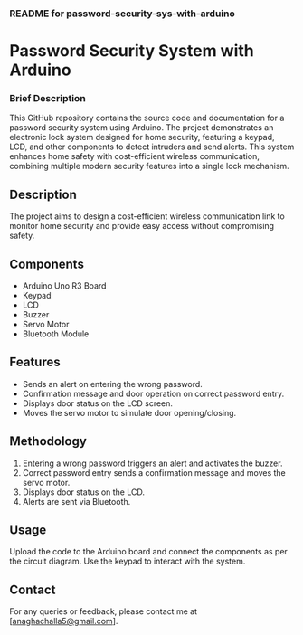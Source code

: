 
### README for password-security-sys-with-arduino

# Password Security System with Arduino
### Brief Description

This GitHub repository contains the source code and documentation for a password security system using Arduino. The project demonstrates an electronic lock system designed for home security, featuring a keypad, LCD, and other components to detect intruders and send alerts. This system enhances home safety with cost-efficient wireless communication, combining multiple modern security features into a single lock mechanism.





## Description

The project aims to design a cost-efficient wireless communication link to monitor home security and provide easy access without compromising safety.

## Components

- Arduino Uno R3 Board
- Keypad
- LCD
- Buzzer
- Servo Motor
- Bluetooth Module

## Features

- Sends an alert on entering the wrong password.
- Confirmation message and door operation on correct password entry.
- Displays door status on the LCD screen.
- Moves the servo motor to simulate door opening/closing.

## Methodology

1. Entering a wrong password triggers an alert and activates the buzzer.
2. Correct password entry sends a confirmation message and moves the servo motor.
3. Displays door status on the LCD.
4. Alerts are sent via Bluetooth.

## Usage

Upload the code to the Arduino board and connect the components as per the circuit diagram. Use the keypad to interact with the system.

## Contact

For any queries or feedback, please contact me at [anaghachalla5@gmail.com].
